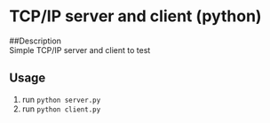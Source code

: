 # TCP/IP server and client (python)

##Description  
Simple TCP/IP server and client to test

## Usage  
1. run ``python server.py``  
2. run ``python client.py``  
